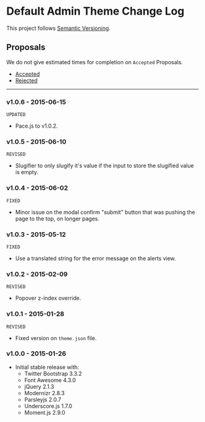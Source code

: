 # Default Admin Theme Change Log

This project follows [Semantic Versioning](CONTRIBUTING.md).

## Proposals

We do not give estimated times for completion on `Accepted` Proposals.

- [Accepted](https://github.com/cartalyst/theme-default-admin/labels/Accepted)
- [Rejected](https://github.com/cartalyst/theme-default-admin/labels/Rejected)

---

### v1.0.6 - 2015-06-15

`UPDATED`

- Pace.js to v1.0.2.

### v1.0.5 - 2015-06-10

`REVISED`

- Slugifier to only slugify it's value if the input to store the slugified value is empty.

### v1.0.4 - 2015-06-02

`FIXED`

- Minor issue on the modal confirm "submit" button that was pushing the page to the top, on longer pages.

### v1.0.3 - 2015-05-12

`FIXED`

- Use a translated string for the error message on the alerts view.

### v1.0.2 - 2015-02-09

`REVISED`

- Popover z-index override.

### v1.0.1 - 2015-01-28

`REVISED`

- Fixed version on `theme.json` file.

### v1.0.0 - 2015-01-26

- Initial stable release with:
	- Twitter Bootstrap 3.3.2
	- Font Awesome 4.3.0
	- jQuery 2.1.3
	- Modernizr 2.8.3
	- Parsleyjs 2.0.7
	- Underscore.js 1.7.0
	- Moment.js 2.9.0
